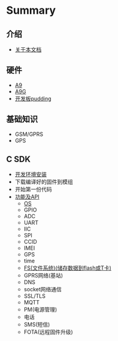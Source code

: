 # Summary

## 介绍

* [关于本文档](README.md)

## 硬件

* [A9](ying-jian/a9.md)
* [A9G](ying-jian/a9g.md)
* [开发板pudding](ying-jian/kai-fa-ban-pudding.md)

## 基础知识

* GSM/GPRS
* GPS

## C SDK

* [开发环境安装](c-sdk/kai-fa-huan-jing-an-zhuang.md)
* 下载编译好的固件到模组
* 开始第一份代码
* [功能及API](c-sdk/gong-neng-ji-api.md)
  * [OS](c-sdk/gong-neng-ji-api/os.md)
  * GPIO
  * ADC
  * UART
  * IIC
  * SPI
  * CCID
  * IMEI
  * GPS
  * time
  * [FS\(文件系统\)\(储存数据到flash或T卡\)](c-sdk/gong-neng-ji-api/fswen-jian-xi-7edf2928-chu-cun-shu-ju-dao-flash-huo-t-536129.md)
  * GPRS网络\(基站\)
  * DNS
  * socket网络通信
  * SSL/TLS
  * MQTT
  * PM\(电源管理\)
  * 电话
  * SMS\(短信\)
  * FOTA\(远程固件升级\)

